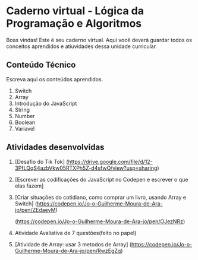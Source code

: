 # Caderno virtual - Lógica da Programação e Algoritmos
Boas vindas! Este é seu caderno virtual. Aqui você deverá guardar todos os conceitos aprendidos e atiuvidades dessa unidade curricular. 


## Conteúdo Técnico
Escreva aqui os conteúdos aprendidos.

1. Switch
2. Array
3. Introdução do JavaScript
4. String
5. Number
6. Boolean
7. Variavel

## Atividades desenvolvidas

1. [Desafio do Tik Tok]
   (https://drive.google.com/file/d/12-3PfLQqS4azbVkw05RTXPh5Z-d4sfwO/view?usp=sharing)

2. [Escrever as codificações do JavaScript no Codepen e escrever o que elas fazem]

3. [Criar situações do cotidiano, como comprar um livro, usando Array e Switch]
   (https://codepen.io/Jo-o-Guilherme-Moura-de-Ara-jo/pen/ZEdaeyM)

   (https://codepen.io/Jo-o-Guilherme-Moura-de-Ara-jo/pen/OJezNRz)

4. Atividade Avaliativa de 7 questões(feito no papel)

5. [Atividade de Array: usar 3 metodos de Array]
(https://codepen.io/Jo-o-Guilherme-Moura-de-Ara-jo/pen/RwzEgZq)
